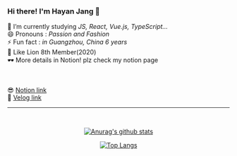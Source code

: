 ### Hi there! I'm Hayan Jang 👋

🌱 I’m currently studying _JS, React, Vue.js, TypeScript..._  
😄 Pronouns : _Passion and Fashion_  
⚡ Fun fact : _in Guangzhou, China 6 years_  
🦁 Like Lion 8th Member(2020)  
🕶 More details in Notion! plz check my notion page  

<br>

😎 [Notion link](https://www.notion.so/remarkablewhite/White-151ace3ed5b54446958ae2bc83092788)  
🥳 [Velog link](https://velog.io/@white-jang)

<hr>
<br>
<div align=center>

[![Anurag's github stats](https://github-readme-stats.vercel.app/api?username=white-jang&show_icons=true&hide=stars&hide_border=true&show_owner=true&title_color=8EA8DB&icon_color=8EA8DB)](https://github.com/anuraghazra/github-readme-stats)

[![Top Langs](https://github-readme-stats.vercel.app/api/top-langs/?username=white-jang&layout=compact&hide_border=true)](https://github.com/anuraghazra/github-readme-stats)
</div>
